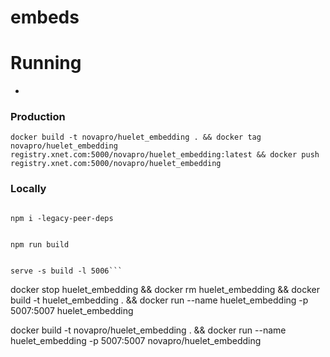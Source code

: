 # embeds



# Running 
- 

### Production
```
docker build -t novapro/huelet_embedding . && docker tag novapro/huelet_embedding registry.xnet.com:5000/novapro/huelet_embedding:latest && docker push registry.xnet.com:5000/novapro/huelet_embedding
```

### Locally
```

npm i -legacy-peer-deps


npm run build


serve -s build -l 5006```
```
docker stop huelet_embedding && docker rm huelet_embedding && docker build -t huelet_embedding . && docker run --name huelet_embedding -p 5007:5007 huelet_embedding

docker build -t novapro/huelet_embedding . && docker run --name huelet_embedding -p 5007:5007 novapro/huelet_embedding
```